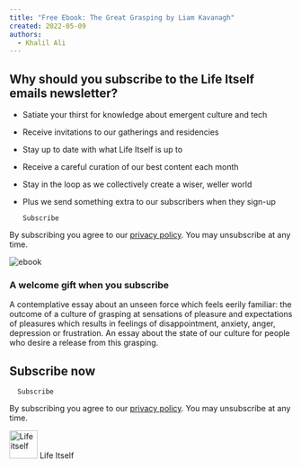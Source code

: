 ```yaml
---
title: "Free Ebook: The Great Grasping by Liam Kavanagh"
created: 2022-05-09
authors: 
  - Khalil Ali
---
```


## Why should you subscribe to the Life Itself emails newsletter?

- Satiate your thirst for knowledge about emergent culture and tech
- Receive invitations to our gatherings and residencies
- Stay up to date with what Life Itself is up to
- Receive a careful curation of our best content each month
- Stay in the loop as we collectively create a wiser, weller world
- Plus we send something extra to our subscribers when they sign-up

      Subscribe

By subscribing you agree to our [privacy policy](/privacy-policy). You may unsubscribe at any time.

![ebook](assets/images/eBook-mockup.webp)

### A welcome gift when you subscribe

A contemplative essay about an unseen force which feels eerily familiar: the outcome of a culture of grasping at sensations of pleasure and expectations of pleasures which results in feelings of disappointment, anxiety, anger, depression or frustration. An essay about the state of our culture for people who desire a release from this grasping.

## Subscribe now

      Subscribe

By subscribing you agree to our [privacy policy](/privacy-policy). You may unsubscribe at any time.

<div className="flex items-center justify-center space-x-2 text-3xl">
<img src="assets/images/life-itself-logo-black.png" alt="Life itself" width="50" />
Life Itself
</div>
